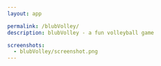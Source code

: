 ```yaml
---
layout: app

permalink: /blubVolley/
description: blubVolley - a fun volleyball game

screenshots:
  - blubVolley/screenshot.png
---
```

